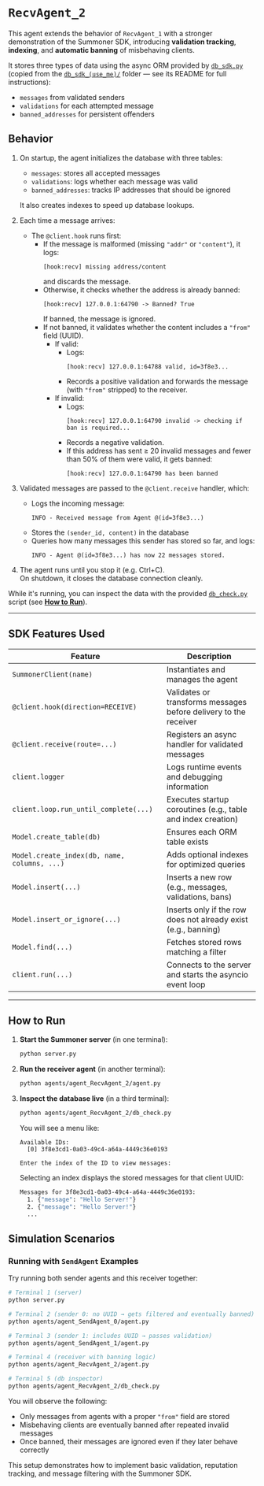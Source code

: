 # `RecvAgent_2`

This agent extends the behavior of `RecvAgent_1` with a stronger demonstration of the Summoner SDK, introducing **validation tracking**, **indexing**, and **automatic banning** of misbehaving clients.

It stores three types of data using the async ORM provided by [`db_sdk.py`](db_sdk.py) (copied from the [`db_sdk_(use_me)/`](../db_sdk_(use_me)/) folder — see its README for full instructions):

- `messages` from validated senders  
- `validations` for each attempted message  
- `banned_addresses` for persistent offenders  

## Behavior

1. On startup, the agent initializes the database with three tables:  
   - `messages`: stores all accepted messages  
   - `validations`: logs whether each message was valid  
   - `banned_addresses`: tracks IP addresses that should be ignored  

   It also creates indexes to speed up database lookups.

2. Each time a message arrives:  
   - The `@client.hook` runs first:  
     - If the message is malformed (missing `"addr"` or `"content"`), it logs:  
       ```
       [hook:recv] missing address/content
       ```  
       and discards the message.  
     - Otherwise, it checks whether the address is already banned:  
       ```
       [hook:recv] 127.0.0.1:64790 -> Banned? True
       ```  
       If banned, the message is ignored.  
     - If not banned, it validates whether the content includes a `"from"` field (UUID).  
       - If valid:  
         - Logs:  
           ```
           [hook:recv] 127.0.0.1:64788 valid, id=3f8e3...
           ```  
         - Records a positive validation and forwards the message (with `"from"` stripped) to the receiver.  
       - If invalid:  
         - Logs:  
           ```
           [hook:recv] 127.0.0.1:64790 invalid -> checking if ban is required...
           ```  
         - Records a negative validation.  
         - If this address has sent ≥ 20 invalid messages and fewer than 50% of them were valid, it gets banned:
           ```
           [hook:recv] 127.0.0.1:64790 has been banned
           ```  

3. Validated messages are passed to the `@client.receive` handler, which:  
   - Logs the incoming message:  
     ```
     INFO - Received message from Agent @(id=3f8e3...)
     ```  
   - Stores the `(sender_id, content)` in the database  
   - Queries how many messages this sender has stored so far, and logs:  
     ```
     INFO - Agent @(id=3f8e3...) has now 22 messages stored.
     ```  

4. The agent runs until you stop it (e.g. Ctrl+C).  
   On shutdown, it closes the database connection cleanly.

While it's running, you can inspect the data with the provided [`db_check.py`](db_check.py) script (see [**How to Run**](#how-to-run)).

---

## SDK Features Used

| Feature                                      | Description                                                              |
|----------------------------------------------|--------------------------------------------------------------------------|
| `SummonerClient(name)`                       | Instantiates and manages the agent                                       |
| `@client.hook(direction=RECEIVE)`            | Validates or transforms messages before delivery to the receiver         |
| `@client.receive(route=...)`                 | Registers an async handler for validated messages                        |
| `client.logger`                              | Logs runtime events and debugging information                            |
| `client.loop.run_until_complete(...)`        | Executes startup coroutines (e.g., table and index creation)             |
| `Model.create_table(db)`                     | Ensures each ORM table exists                                            |
| `Model.create_index(db, name, columns, ...)` | Adds optional indexes for optimized queries                              |
| `Model.insert(...)`                          | Inserts a new row (e.g., messages, validations, bans)                    |
| `Model.insert_or_ignore(...)`                | Inserts only if the row does not already exist (e.g., banning)           |
| `Model.find(...)`                            | Fetches stored rows matching a filter                                    |
| `client.run(...)`                            | Connects to the server and starts the asyncio event loop                 |

---

## How to Run

1. **Start the Summoner server** (in one terminal):
    ```bash
    python server.py
    ```

2. **Run the receiver agent** (in another terminal):
    ```bash
    python agents/agent_RecvAgent_2/agent.py
    ```

3. **Inspect the database live** (in a third terminal):
    ```bash
    python agents/agent_RecvAgent_2/db_check.py
    ```
    You will see a menu like:
    ```
    Available IDs:
      [0] 3f8e3cd1-0a03-49c4-a64a-4449c36e0193

    Enter the index of the ID to view messages:
    ```
    Selecting an index displays the stored messages for that client UUID:
    ```sh
    Messages for 3f8e3cd1-0a03-49c4-a64a-4449c36e0193:
      1. {"message": "Hello Server!"}
      2. {"message": "Hello Server!"}
      ...
    ```


## Simulation Scenarios

### Running with `SendAgent` Examples

Try running both sender agents and this receiver together:

```bash
# Terminal 1 (server)
python server.py

# Terminal 2 (sender 0: no UUID → gets filtered and eventually banned)
python agents/agent_SendAgent_0/agent.py

# Terminal 3 (sender 1: includes UUID → passes validation)
python agents/agent_SendAgent_1/agent.py

# Terminal 4 (receiver with banning logic)
python agents/agent_RecvAgent_2/agent.py

# Terminal 5 (db inspector)
python agents/agent_RecvAgent_2/db_check.py
```

You will observe the following:

* Only messages from agents with a proper `"from"` field are stored
* Misbehaving clients are eventually banned after repeated invalid messages
* Once banned, their messages are ignored even if they later behave correctly

This setup demonstrates how to implement basic validation, reputation tracking, and message filtering with the Summoner SDK.
